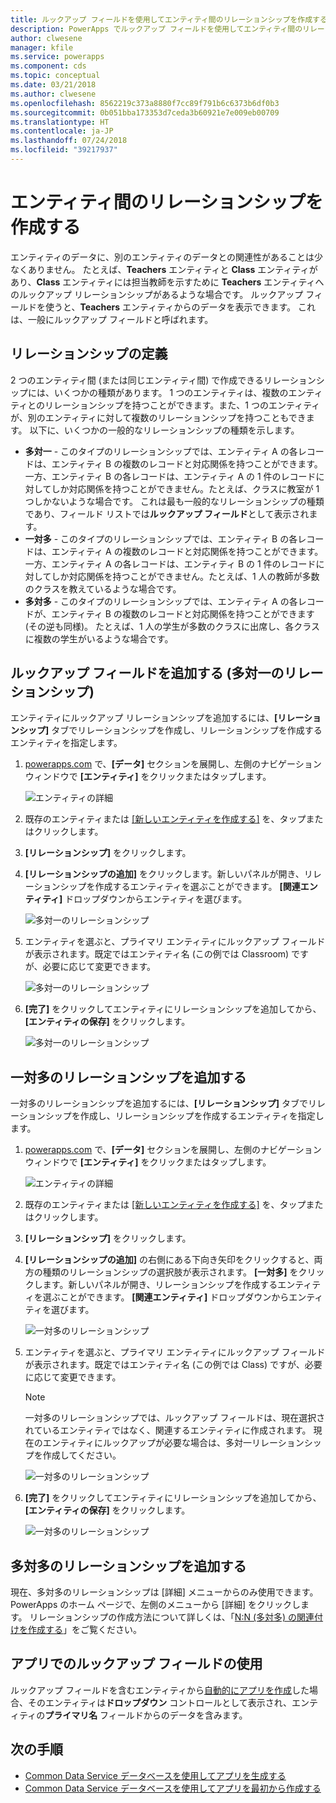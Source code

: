 ```yaml
---
title: ルックアップ フィールドを使用してエンティティ間のリレーションシップを作成する | Microsoft Docs
description: PowerApps でルックアップ フィールドを使用してエンティティ間のリレーションシップを作成する手順について説明します。
author: clwesene
manager: kfile
ms.service: powerapps
ms.component: cds
ms.topic: conceptual
ms.date: 03/21/2018
ms.author: clwesene
ms.openlocfilehash: 8562219c373a8880f7cc89f791b6c6373b6df0b3
ms.sourcegitcommit: 0b051bba173353d7ceda3b60921e7e009eb00709
ms.translationtype: HT
ms.contentlocale: ja-JP
ms.lasthandoff: 07/24/2018
ms.locfileid: "39217937"
---
```

# <a name="create-a-relationship-between-entities"></a>エンティティ間のリレーションシップを作成する
エンティティのデータに、別のエンティティのデータとの関連性があることは少なくありません。 たとえば、**Teachers** エンティティと **Class** エンティティがあり、**Class** エンティティには担当教師を示すために **Teachers** エンティティへのルックアップ リレーションシップがあるような場合です。 ルックアップ フィールドを使うと、**Teachers** エンティティからのデータを表示できます。 これは、一般にルックアップ フィールドと呼ばれます。

## <a name="define-a-relationship"></a>リレーションシップの定義
2 つのエンティティ間 (または同じエンティティ間) で作成できるリレーションシップには、いくつかの種類があります。 1 つのエンティティは、複数のエンティティとのリレーションシップを持つことができます。また、1 つのエンティティが、別のエンティティに対して複数のリレーションシップを持つこともできます。 以下に、いくつかの一般的なリレーションシップの種類を示します。

* **多対一** - このタイプのリレーションシップでは、エンティティ A の各レコードは、エンティティ B の複数のレコードと対応関係を持つことができます。一方、エンティティ B の各レコードは、エンティティ A の 1 件のレコードに対してしか対応関係を持つことができません。たとえば、クラスに教室が 1 つしかないような場合です。 これは最も一般的なリレーションシップの種類であり、フィールド リストでは**ルックアップ フィールド**として表示されます。
* **一対多** - このタイプのリレーションシップでは、エンティティ B の各レコードは、エンティティ A の複数のレコードと対応関係を持つことができます。一方、エンティティ A の各レコードは、エンティティ B の 1 件のレコードに対してしか対応関係を持つことができません。たとえば、1 人の教師が多数のクラスを教えているような場合です。
* **多対多** - このタイプのリレーションシップでは、エンティティ A の各レコードが、エンティティ B の複数のレコードと対応関係を持つことができます (その逆も同様)。 たとえば、1 人の学生が多数のクラスに出席し、各クラスに複数の学生がいるような場合です。

## <a name="add-a-lookup-field-many-to-one-relationship"></a>ルックアップ フィールドを追加する (多対一のリレーションシップ)

エンティティにルックアップ リレーションシップを追加するには、**[リレーションシップ]** タブでリレーションシップを作成し、リレーションシップを作成するエンティティを指定します。

1. [powerapps.com](https://web.powerapps.com?utm_source=padocs&utm_medium=linkinadoc&utm_campaign=referralsfromdoc) で、**[データ]** セクションを展開し、左側のナビゲーション ウィンドウで **[エンティティ]** をクリックまたはタップします。

    ![エンティティの詳細](./media/data-platform-cds-create-entity/entitylist.png "エンティティの一覧")

2. 既存のエンティティまたは [[新しいエンティティを作成する]](data-platform-create-entity.md) を、タップまたはクリックします。

3. **[リレーションシップ]** をクリックします。

4. **[リレーションシップの追加]** をクリックします。新しいパネルが開き、リレーションシップを作成するエンティティを選ぶことができます。 **[関連エンティティ]** ドロップダウンからエンティティを選びます。

    ![多対一のリレーションシップ](./media/data-platform-cds-newrelationship/manytoone-1.png "多対一のリレーションシップ")

5. エンティティを選ぶと、プライマリ エンティティにルックアップ フィールドが表示されます。既定ではエンティティ名 (この例では Classroom) ですが、必要に応じて変更できます。

    ![多対一のリレーションシップ](./media/data-platform-cds-newrelationship/manytoone-2.png "多対一のリレーションシップ")

6. **[完了]** をクリックしてエンティティにリレーションシップを追加してから、**[エンティティの保存]** をクリックします。

    ![多対一のリレーションシップ](./media/data-platform-cds-newrelationship/manytoone-3.png "多対一のリレーションシップ")

## <a name="add-a-one-to-many-relationship"></a>一対多のリレーションシップを追加する

一対多のリレーションシップを追加するには、**[リレーションシップ]** タブでリレーションシップを作成し、リレーションシップを作成するエンティティを指定します。

1. [powerapps.com](https://web.powerapps.com?utm_source=padocs&utm_medium=linkinadoc&utm_campaign=referralsfromdoc) で、**[データ]** セクションを展開し、左側のナビゲーション ウィンドウで **[エンティティ]** をクリックまたはタップします。

    ![エンティティの詳細](./media/data-platform-cds-create-entity/entitylist.png "エンティティの一覧")

2. 既存のエンティティまたは [[新しいエンティティを作成する]](data-platform-create-entity.md) を、タップまたはクリックします。

3. **[リレーションシップ]** をクリックします。

4. **[リレーションシップの追加]** の右側にある下向き矢印をクリックすると、両方の種類のリレーションシップの選択肢が表示されます。 **[一対多]** をクリックします。新しいパネルが開き、リレーションシップを作成するエンティティを選ぶことができます。 **[関連エンティティ]** ドロップダウンからエンティティを選びます。

    ![一対多のリレーションシップ](./media/data-platform-cds-newrelationship/onetomany-1.png "一対多のリレーションシップ")

5. エンティティを選ぶと、プライマリ エンティティにルックアップ フィールドが表示されます。既定ではエンティティ名 (この例では Class) ですが、必要に応じて変更できます。

    > [!NOTE]
    > 一対多のリレーションシップでは、ルックアップ フィールドは、現在選択されているエンティティではなく、関連するエンティティに作成されます。 現在のエンティティにルックアップが必要な場合は、多対一リレーションシップを作成してください。

    ![一対多のリレーションシップ](./media/data-platform-cds-newrelationship/onetomany-2.png "一対多のリレーションシップ")

6. **[完了]** をクリックしてエンティティにリレーションシップを追加してから、**[エンティティの保存]** をクリックします。

    ![一対多のリレーションシップ](./media/data-platform-cds-newrelationship/onetomany-3.png "一対多のリレーションシップ")

## <a name="add-a-many-to-many-relationship"></a>多対多のリレーションシップを追加する

現在、多対多のリレーションシップは [詳細] メニューからのみ使用できます。 PowerApps のホーム ページで、左側のメニューから [詳細] をクリックします。 リレーションシップの作成方法について詳しくは、「[N:N (多対多) の関連付けを作成する](/dynamics365/customer-engagement/customize/create-and-edit-nn-many-to-many-relationships)」をご覧ください。

## <a name="use-a-lookup-field-in-an-app"></a>アプリでのルックアップ フィールドの使用
ルックアップ フィールドを含むエンティティから[自動的にアプリを作成](../canvas-apps/data-platform-create-app.md)した場合、そのエンティティは**ドロップダウン** コントロールとして表示され、エンティティの**プライマリ名** フィールドからのデータを含みます。

## <a name="next-steps"></a>次の手順
* [Common Data Service データベースを使用してアプリを生成する](../canvas-apps/data-platform-create-app.md)
* [Common Data Service データベースを使用してアプリを最初から作成する](../canvas-apps/data-platform-create-app-scratch.md)

